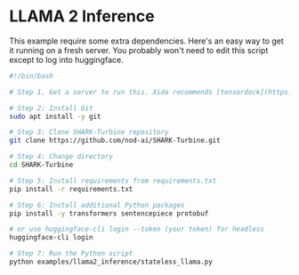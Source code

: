 # LLAMA 2 Inference

This example require some extra dependencies. Here's an easy way to get it running on a fresh server. You probably won't need to edit this script except to log into huggingface.

```bash
#!/bin/bash

# Step 1. Get a server to run this. Xida recommends [tensordock](https://tensordock.com/) for less than $2 an hour.

# Step 2: Install Git
sudo apt install -y git

# Step 3: Clone SHARK-Turbine repository
git clone https://github.com/nod-ai/SHARK-Turbine.git

# Step 4: Change directory
cd SHARK-Turbine

# Step 5: Install requirements from requirements.txt
pip install -r requirements.txt

# Step 6: Install additional Python packages
pip install -y transformers sentencepiece protobuf

# or use huggingface-cli login --token (your token) for headless
huggingface-cli login

# Step 7: Run the Python script
python examples/llama2_inference/stateless_llama.py

```
